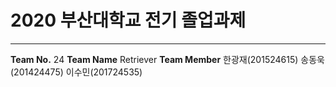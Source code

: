 # 2020 부산대학교 전기 졸업과제
***
**Team No.** 24
**Team Name** Retriever
**Team Member**
  한광재(201524615)
  송동욱(201424475)
  이수민(201724535)
